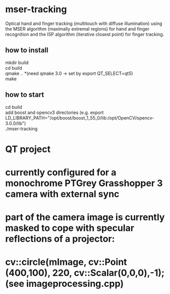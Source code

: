 # mser-tracking

Optical hand and finger tracking (multitouch with diffuse illumination) using the MSER algorithm (maximally extremal regions) for hand and finger recognition and the ISP algorithm (iterative closest point) for finger tracking.

## how to install
mkdir build  
cd build  
qmake ..        *(need qmake 3.0 -> set by export QT_SELECT=qt5)  
make  

## how to start
cd build  
add boost and opencv3 directories (e.g. export LD_LIBRARY_PATH="/opt/boost/boost_1_55_0/lib:/opt/OpenCV/opencv-3.0.0/lib")  
./mser-tracking  

# QT project
# currently configured for a monochrome PTGrey Grasshopper 3 camera with external sync
# part of the camera image is currently masked to cope with specular reflections of a projector:
#  cv::circle(mImage, cv::Point (400,100), 220, cv::Scalar(0,0,0),-1); (see imageprocessing.cpp)

